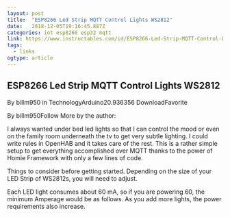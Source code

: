 ```yaml
---
layout: post 
title:  "ESP8266 Led Strip MQTT Control Lights WS2812" 
date:   2018-12-05T19:16:45.887Z 
categories: iot esp8266 esp32 mqtt
link: https://www.instructables.com/id/ESP8266-Led-Strip-MQTT-Control-Lights-WS2812/ 
tags:
  - links
ogtype: article 
---
```


## ESP8266 Led Strip MQTT Control Lights WS2812

By billm950 in TechnologyArduino20.936356
DownloadFavorite
 
By billm950Follow
More by the author:

I always wanted under bed led lights so that I can control the mood or even on the family room underneath the tv to get very subtle lighting. I could write rules in OpenHAB and it takes care of the rest. This is a rather simple setup to get everything accomplished over MQTT thanks to the power of Homie Framework with only a few lines of code.

Things to consider before getting started. Depending on the size of your LED Strip of WS2812s, you will need to adjust.

Each LED light consumes about 60 mA, so if you are powering 60, the minimum Amperage would be as follows. As you add more lights, the power requirements also increase.